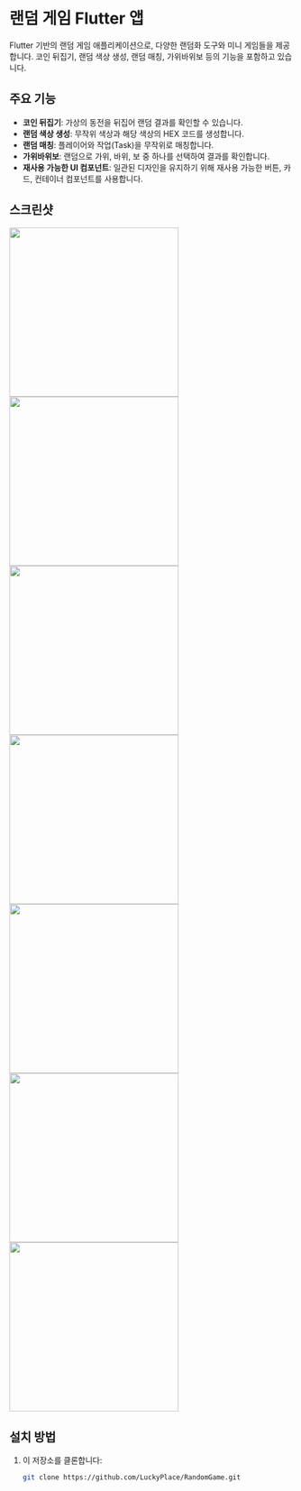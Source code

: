 # 랜덤 게임 Flutter 앱

Flutter 기반의 랜덤 게임 애플리케이션으로, 다양한 랜덤화 도구와 미니 게임들을 제공합니다. 코인 뒤집기, 랜덤 색상 생성, 랜덤 매칭, 가위바위보 등의 기능을 포함하고 있습니다.

## 주요 기능

- **코인 뒤집기**: 가상의 동전을 뒤집어 랜덤 결과를 확인할 수 있습니다.
- **랜덤 색상 생성**: 무작위 색상과 해당 색상의 HEX 코드를 생성합니다.
- **랜덤 매칭**: 플레이어와 작업(Task)을 무작위로 매칭합니다.
- **가위바위보**: 랜덤으로 가위, 바위, 보 중 하나를 선택하여 결과를 확인합니다.
- **재사용 가능한 UI 컴포넌트**: 일관된 디자인을 유지하기 위해 재사용 가능한 버튼, 카드, 컨테이너 컴포넌트를 사용합니다.

## 스크린샷

<img src="./images/1.jpg" width="300">
<img src="./images/2.jpg" width="300">
<img src="./images/3.jpg" width="300">
<img src="./images/4.jpg" width="300">
<img src="./images/5.jpg" width="300">
<img src="./images/6.jpg" width="300">
<img src="./images/7.jpg" width="300">

## 설치 방법

1. 이 저장소를 클론합니다:

   ```bash
   git clone https://github.com/LuckyPlace/RandomGame.git
